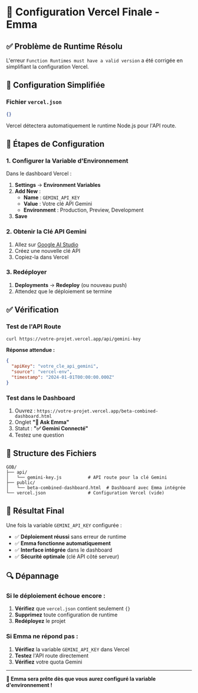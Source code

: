 # 🚀 Configuration Vercel Finale - Emma

## ✅ Problème de Runtime Résolu

L'erreur `Function Runtimes must have a valid version` a été corrigée en simplifiant la configuration Vercel.

## 🔧 Configuration Simplifiée

### Fichier `vercel.json`
```json
{}
```

Vercel détectera automatiquement le runtime Node.js pour l'API route.

## 🚀 Étapes de Configuration

### 1. **Configurer la Variable d'Environnement**

Dans le dashboard Vercel :

1. **Settings** → **Environment Variables**
2. **Add New** :
   - **Name** : `GEMINI_API_KEY`
   - **Value** : Votre clé API Gemini
   - **Environment** : Production, Preview, Development
3. **Save**

### 2. **Obtenir la Clé API Gemini**

1. Allez sur [Google AI Studio](https://makersuite.google.com/app/apikey)
2. Créez une nouvelle clé API
3. Copiez-la dans Vercel

### 3. **Redéployer**

1. **Deployments** → **Redeploy** (ou nouveau push)
2. Attendez que le déploiement se termine

## ✅ Vérification

### Test de l'API Route
```bash
curl https://votre-projet.vercel.app/api/gemini-key
```

**Réponse attendue :**
```json
{
  "apiKey": "votre_cle_api_gemini",
  "source": "vercel-env",
  "timestamp": "2024-01-01T00:00:00.000Z"
}
```

### Test dans le Dashboard
1. Ouvrez : `https://votre-projet.vercel.app/beta-combined-dashboard.html`
2. Onglet **"🤖 Ask Emma"**
3. Statut : **"✅ Gemini Connecté"**
4. Testez une question

## 🔧 Structure des Fichiers

```
GOB/
├── api/
│   └── gemini-key.js          # API route pour la clé Gemini
├── public/
│   └── beta-combined-dashboard.html  # Dashboard avec Emma intégrée
└── vercel.json                # Configuration Vercel (vide)
```

## 🎯 Résultat Final

Une fois la variable `GEMINI_API_KEY` configurée :

- ✅ **Déploiement réussi** sans erreur de runtime
- ✅ **Emma fonctionne automatiquement**
- ✅ **Interface intégrée** dans le dashboard
- ✅ **Sécurité optimale** (clé API côté serveur)

## 🔍 Dépannage

### Si le déploiement échoue encore :
1. **Vérifiez** que `vercel.json` contient seulement `{}`
2. **Supprimez** toute configuration de runtime
3. **Redéployez** le projet

### Si Emma ne répond pas :
1. **Vérifiez** la variable `GEMINI_API_KEY` dans Vercel
2. **Testez** l'API route directement
3. **Vérifiez** votre quota Gemini

---

**🎉 Emma sera prête dès que vous aurez configuré la variable d'environnement !**
